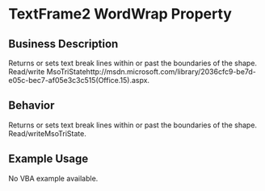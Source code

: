 # TextFrame2 WordWrap Property

## Business Description
Returns or sets text break lines within or past the boundaries of the shape. Read/write MsoTriStatehttp://msdn.microsoft.com/library/2036cfc9-be7d-e05c-bec7-af05e3c3c515(Office.15).aspx.

## Behavior
Returns or sets text break lines within or past the boundaries of the shape. Read/writeMsoTriState.

## Example Usage
No VBA example available.